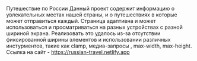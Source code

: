 Путешествие по России
Данный проект содержит информацию о увлекательных местах нашей страны, и о путешествиях в которые может отправиться каждый. 
Страница адаптивна и может использоваться и просматриваться на разных устройствах с разной шириной экрана. Реализовать это удалось из-за отсутствии фиксированной ширины элементов и использовании различных инстурментов, такие как clamp, медиа-запросы , max-width, max-height.
Ссылка на сайт - https://russian-travel.netlify.app
